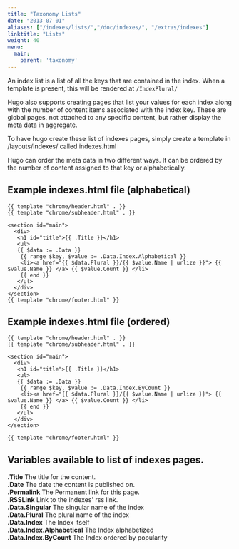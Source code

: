 ```yaml
---
title: "Taxonomy Lists"
date: "2013-07-01"
aliases: ["/indexes/lists/","/doc/indexes/", "/extras/indexes"]
linktitle: "Lists"
weight: 40
menu:
  main:
    parent: 'taxonomy'
---
```


An index list is a list of all the keys that are contained in the index. When a
template is present, this will be rendered at `/IndexPlural/`

Hugo also supports creating pages that list your values for each index along
with the number of content items associated with the index key. These are
global pages, not attached to any specific content, but rather display the meta
data in aggregate.

To have hugo create these list of indexes pages, simply create a template in
/layouts/indexes/ called indexes.html

Hugo can order the meta data in two different ways. It can be ordered by the
number of content assigned to that key or alphabetically.


## Example indexes.html file (alphabetical)

    {{ template "chrome/header.html" . }}
    {{ template "chrome/subheader.html" . }}

    <section id="main">
      <div>
       <h1 id="title">{{ .Title }}</h1>
       <ul>
       {{ $data := .Data }}
        {{ range $key, $value := .Data.Index.Alphabetical }}
        <li><a href="{{ $data.Plural }}/{{ $value.Name | urlize }}"> {{ $value.Name }} </a> {{ $value.Count }} </li>
        {{ end }}
       </ul>
      </div>
    </section>
    {{ template "chrome/footer.html" }}

## Example indexes.html file (ordered)

    {{ template "chrome/header.html" . }}
    {{ template "chrome/subheader.html" . }}

    <section id="main">
      <div>
       <h1 id="title">{{ .Title }}</h1>
       <ul>
       {{ $data := .Data }}
        {{ range $key, $value := .Data.Index.ByCount }}
        <li><a href="{{ $data.Plural }}/{{ $value.Name | urlize }}"> {{ $value.Name }} </a> {{ $value.Count }} </li>
        {{ end }}
       </ul>
      </div>
    </section>

    {{ template "chrome/footer.html" }}

## Variables available to list of indexes pages.

**.Title**  The title for the content. <br>
**.Date** The date the content is published on.<br>
**.Permalink** The Permanent link for this page.<br>
**.RSSLink** Link to the indexes' rss link. <br>
**.Data.Singular** The singular name of the index <br>
**.Data.Plural** The plural name of the index<br>
**.Data.Index** The Index itself<br>
**.Data.Index.Alphabetical** The Index alphabetized<br>
**.Data.Index.ByCount** The Index ordered by popularity<br>

